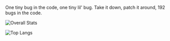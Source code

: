 One tiny bug in the code, one tiny lil' bug. Take it down, patch it around, 192 bugs in the code.

![Overall Stats](https://github-readme-stats.vercel.app/api?username=JebobaTea&show_icons=true)


![Top Langs](https://github-readme-stats.vercel.app/api/top-langs/?username=JebobaTea)
